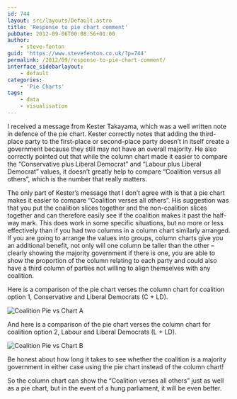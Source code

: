```yaml
---
id: 744
layout: src/layouts/Default.astro
title: 'Response to pie chart comment'
pubDate: 2012-09-06T00:08:56+01:00
author:
    - steve-fenton
guid: 'https://www.stevefenton.co.uk/?p=744'
permalink: /2012/09/response-to-pie-chart-comment/
interface_sidebarlayout:
    - default
categories:
    - 'Pie Charts'
tags:
    - data
    - visualisation
---
```


I received a message from Kester Takayama, which was a well written note in defence of the pie chart. Kester correctly notes that adding the third-place party to the first-place or second-place party doesn’t in itself create a government because they still may not have an overall majority. He also correctly pointed out that while the column chart made it easier to compare the “Conservative plus Liberal Democrat” and “Labour plus Liberal Democrat” values, it doesn’t greatly help to compare “Coalition versus all others”, which is the number that really matters.

The only part of Kester’s message that I don’t agree with is that a pie chart makes it easier to compare “Coalition verses all others”. His suggestion was that you put the coalition slices together and the non-coalition slices together and can therefore easily see if the coalition makes it past the half-way mark. This does work in some specific situations, but no more or less effectively than if you had two columns in a column chart similarly arranged. If you are going to arrange the values into groups, column charts give you an additional benefit, not only will one column be taller than the other – clearly showing the majority government if there is one, you are able to show the proportion of the column relating to each party and could also have a third column of parties not willing to align themselves with any coalition.

Here is a comparison of the pie chart verses the column chart for coalition option 1, Conservative and Liberal Democrats (C + LD).

![Coalition Pie vs Chart A](https://www.stevefenton.co.uk/wp-content/uploads/2015/07/coalition_11.png)

And here is a comparison of the pie chart verses the column chart for coalition option 2, Labour and Liberal Democrats (L + LD).

![Coalition Pie vs Chart B](https://www.stevefenton.co.uk/wp-content/uploads/2015/07/coalition_21.png)

Be honest about how long it takes to see whether the coalition is a majority government in either case using the pie chart instead of the column chart!

So the column chart can show the “Coalition verses all others” just as well as a pie chart, but in the event of a hung parliament, it will be even better.